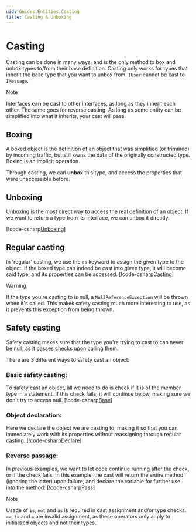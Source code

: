```yaml
---
uid: Guides.Entities.Casting
title: Casting & Unboxing
---
```


# Casting

Casting can be done in many ways, and is the only method to box and unbox types to/from their base definition.
Casting only works for types that inherit the base type that you want to unbox from.
`IUser` cannot be cast to `IMessage`.

> [!NOTE]
> Interfaces **can** be cast to other interfaces, as long as they inherit each other.
> The same goes for reverse casting. As long as some entity can be simplified into what it inherits, your cast will pass.

## Boxing

A boxed object is the definition of an object that was simplified (or trimmed) by incoming traffic,
but still owns the data of the originally constructed type. Boxing is an implicit operation.

Through casting, we can **unbox** this type, and access the properties that were unaccessible before.

## Unboxing

Unboxing is the most direct way to access the real definition of an object.
If we want to return a type from its interface, we can unbox it directly.

[!code-csharp[Unboxing](samples/unboxing.cs)]

## Regular casting

In 'regular' casting, we use the `as` keyword to assign the given type to the object.
If the boxed type can indeed be cast into given type,
it will become said type, and its properties can be accessed.
[!code-csharp[Casting](samples/casting.cs)]

> [!WARNING]
> If the type you're casting to is null, a `NullReferenceException` will be thrown when it's called.
> This makes safety casting much more interesting to use, as it prevents this exception from being thrown.

## Safety casting

Safety casting makes sure that the type you're trying to cast to can never be null, as it passes checks upon calling them.

There are 3 different ways to safety cast an object:

### Basic safety casting:

To safety cast an object, all we need to do is check if it is of the member type in a statement.
If this check fails, it will continue below, making sure we don't try to access null.
[!code-csharp[Base](samples/safety-cast.cs)]

### Object declaration:

Here we declare the object we are casting to,
making it so that you can immediately work with its properties without reassigning through regular casting.
[!code-csharp[Declare](samples/safety-cast-var.cs)]

### Reverse passage:

In previous examples, we want to let code continue running after the check, or if the check fails.
In this example, the cast will return the entire method (ignoring the latter) upon failure,
and declare the variable for further use into the method:
[!code-csharp[Pass](samples/safety-cast-pass.cs)]

> [!NOTE]
> Usage of `is`, `not` and `as` is required in cast assignment and/or type checks. `==`, `!=` and `=` are invalid assignment,
> as these operators only apply to initialized objects and not their types.
